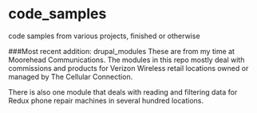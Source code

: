 code_samples
============

code samples from various projects, finished or otherwise

###Most recent addition: drupal_modules
These are from my time at Moorehead Communications. The modules in this repo mostly deal with commissions and products for Verizon Wireless retail locations owned or managed by The Cellular Connection.

There is also one module that deals with reading and filtering data for Redux phone repair machines in several hundred locations.
